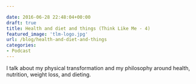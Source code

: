 ```yaml
---

date: 2016-06-28 22:48:04+00:00
draft: true
title: Health and diet and things (Think Like Me - 4)
featured_image: 'tlm-logo.jpg'
url: /blog/health-and-diet-and-things
categories:
- Podcast
---
```


I talk about my physical transformation and my philosophy around health, nutrition, weight loss, and dieting.




